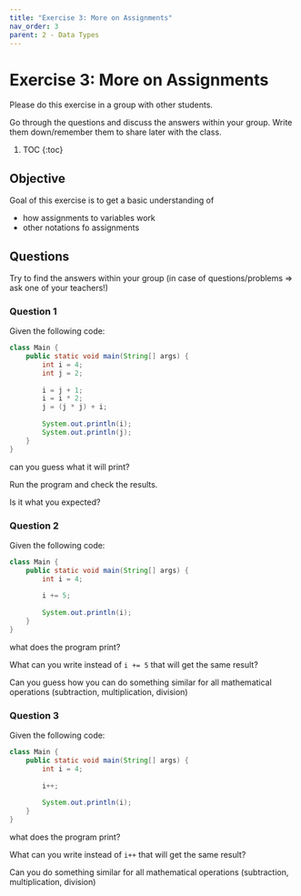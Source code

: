 ```yaml
---
title: "Exercise 3: More on Assignments"
nav_order: 3
parent: 2 - Data Types
---
```


# Exercise 3: More on Assignments
Please do this exercise in a group with other students.

Go through the questions and discuss the answers within your group.
Write them down/remember them to share later with the class.

1. TOC
{:toc}

## Objective
Goal of this exercise is to get a basic understanding of
* how assignments to variables work
* other notations fo assignments

## Questions
Try to find the answers within your group (in case of questions/problems => ask one of your teachers!)

### Question 1
Given the following code:

```java
class Main {
    public static void main(String[] args) {
        int i = 4;
        int j = 2;
        
        i = j + 1;
        i = i * 2;
        j = (j * j) + i;
        
        System.out.println(i);
        System.out.println(j);
    }
}
``` 

can you guess what it will print?

Run the program and check the results.

Is it what you expected?

### Question 2
Given the following code:

```java
class Main {
    public static void main(String[] args) {
        int i = 4;
        
        i += 5;
        
        System.out.println(i);
    }
}
``` 

what does the program print?

What can you write instead of `i += 5` that will get the same result?

Can you guess how you can do something similar for all mathematical operations (subtraction, multiplication, division)

### Question 3
Given the following code:

```java
class Main {
    public static void main(String[] args) {
        int i = 4;
        
        i++;
        
        System.out.println(i);
    }
}
``` 

what does the program print?

What can you write instead of `i++` that will get the same result?

Can you do something similar for all mathematical operations (subtraction, multiplication, division)